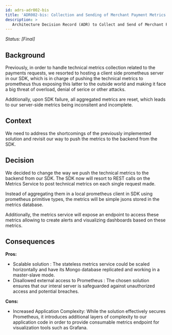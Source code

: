 ```yaml
---
id: adrs-adr002-bis
title: 'ADR002-bis: Collection and Sending of Merchant Payment Metrics to Prometheus in the SDK'
description: >
   Architecture Decision Record (ADR) to Collect and Send of Merchant Payment Metrics to Prometheus in the SDK
---
```

*Status: [Final]*

## Background

Previously, in order to handle technical metrics collection related to the payments requests, we resorted to hosting a client side prometheus server in our SDK, which is in charge of pushing the technical metrics to prometheus thus exposing this latter to the outside world and making it face a big threat of overload, denial of serice or other attacks.

Additionally, upon SDK failure, all aggregated metrics are reset, which leads to our server-side metrics being inconsitent and incomplete.

## Context

We need to address the shortcomings of the previously implemented solution and revisit our way to push the metrics to the backend from the SDK.

## Decision

We decided to change the way we push the technical metrics to the backend from our SDK. The SDK now will resort to REST calls on the Metrics Service to post technical metrics on each single request made. 

Instead of aggregating them in a local prometheus client in SDK using prometheus primitive types, the metrics will be simple jsons stored in the metrics database.

Additionally, the metrics service will expose an endpoint to access these metrics allowing to create alerts and visualizing dashboards based on these metrics.

## Consequences
**Pros:**

* Scalable solution : The stateless metrics service could be scaled horizontally and have its Mongo database replicated and working in a master-slave mode. 
* Disallowed external access to Prometheus : The chosen solution ensures that our interal server is safeguarded against unauthorized access and potential breaches.

**Cons:**

* Increased Application Complexity: While the solution effectively secures Prometheus, it introduces additional layers of complexity to our application code in order to provide consumable metrics endpoint for visualization tools such as Grafana.

